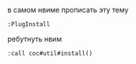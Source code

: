 в самом нвиме прописать эту тему
```vim
:PlugInstall
```
ребутнуть нвим
```vim
:call coc#util#install()
```
